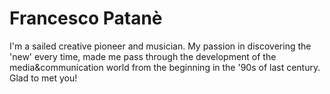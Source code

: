 # Francesco Patanè
I'm a sailed creative pioneer and musician. 
My passion in discovering the 'new' every time, made me pass through the development of the media&communication world from the beginning in the '90s of last century.
Glad to met you!
